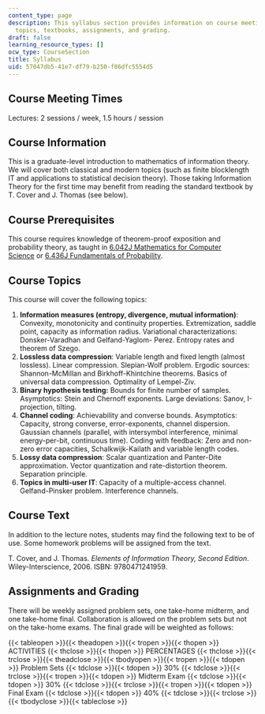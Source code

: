 ```yaml
---
content_type: page
description: This syllabus section provides information on course meeting times, prerequisites,
  topics, textbooks, assignments, and grading.
draft: false
learning_resource_types: []
ocw_type: CourseSection
title: Syllabus
uid: 57047db5-41e7-df79-b250-f86dfc5554d5
---
```

## Course Meeting Times

Lectures: 2 sessions / week, 1.5 hours / session

## Course Information

This is a graduate-level introduction to mathematics of information theory. We will cover both classical and modern topics (such as finite blocklength IT and applications to statistical decision theory). Those taking Information Theory for the first time may benefit from reading the standard textbook by T. Cover and J. Thomas (see below).

## Course Prerequisites

This course requires knowledge of theorem-proof exposition and probability theory, as taught in [6.042J Mathematics for Computer Science](https://ocw.mit.edu/courses/mathematics-for-computer-science/) or [6.436J Fundamentals of Probability](https://ocw.mit.edu/courses/6-436j-fundamentals-of-probability-fall-2018/).

## Course Topics

This course will cover the following topics:

1. **Information measures (entropy, divergence, mutual information)**: Convexity, monotonicity and continuity properties. Extremization, saddle point, capacity as information radius. Variational characterizations: Donsker-Varadhan and Gelfand-Yaglom- Perez. Entropy rates and theorem of Szego.
2. **Lossless data compression**: Variable length and fixed length (almost lossless). Linear compression. Slepian-Wolf problem. Ergodic sources: Shannon-McMillan and Birkhoff-Khintchine theorems. Basics of universal data compression. Optimality of Lempel-Ziv.
3. **Binary hypothesis testing:** Bounds for finite number of samples. Asymptotics: Stein and Chernoff exponents. Large deviations: Sanov, I-projection, tilting.
4. **Channel coding**: Achievability and converse bounds. Asymptotics: Capacity, strong converse, error-exponents, channel dispersion. Gaussian channels (parallel, with intersymbol interference, minimal energy-per-bit, continuous time). Coding with feedback: Zero and non-zero error capacities, Schalkwijk-Kailath and variable length codes.
5. **Lossy data compression**: Scalar quantization and Panter-Dite approximation. Vector quantization and rate-distortion theorem. Separation principle.
6. **Topics in multi-user IT**: Capacity of a multiple-access channel. Gelfand-Pinsker problem. Interference channels.

## Course Text

In addition to the lecture notes, students may find the following text to be of use. Some homework problems will be assigned from the text.

T. Cover, and J. Thomas. *Elements of Information Theory, Second Edition*. Wiley-Interscience, 2006. ISBN: 9780471241959.

## Assignments and Grading

There will be weekly assigned problem sets, one take-home midterm, and one take-home final. Collaboration is allowed on the problem sets but not on the take-home exams. The final grade will be weighted as follows:

{{< tableopen >}}{{< theadopen >}}{{< tropen >}}{{< thopen >}}
ACTIVITIES
{{< thclose >}}{{< thopen >}}
PERCENTAGES
{{< thclose >}}{{< trclose >}}{{< theadclose >}}{{< tbodyopen >}}{{< tropen >}}{{< tdopen >}}
Problem Sets
{{< tdclose >}}{{< tdopen >}}
30%
{{< tdclose >}}{{< trclose >}}{{< tropen >}}{{< tdopen >}}
Midterm Exam
{{< tdclose >}}{{< tdopen >}}
30%
{{< tdclose >}}{{< trclose >}}{{< tropen >}}{{< tdopen >}}
Final Exam
{{< tdclose >}}{{< tdopen >}}
40%
{{< tdclose >}}{{< trclose >}}{{< tbodyclose >}}{{< tableclose >}}